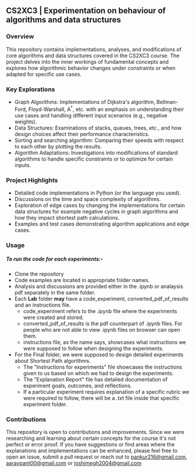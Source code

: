 ## CS2XC3 | Experimentation on behaviour of algorithms and data structures
### Overview
This repository contains implementations, analyses, and modifications of core algorithms and data structures covered in the CS2XC3 course. The project delves into the inner workings of fundamental concepts and explores how algorithmic behavior changes under constraints or when adapted for specific use cases.
### Key Explorations
* Graph Algorithms: Implementations of Dijkstra's algorithm, Bellman-Ford, Floyd-Warshall, A<sup>*</sup>, etc. with an emphasis on understanding their use cases and handling different input scenarios (e.g., negative weights).
* Data Structures: Examinations of stacks, queues, trees, etc., and how design choices affect their performance characteristics.
* Sorting and searching algorithm: Comparing their speeds with respect to each other by plotting the results.
* Algorithm Adaptations: Investigations into modifications of standard algorithms to handle specific constraints or to optimize for certain inputs.
### Project Highlights
* Detailed code implementations in Python (or the language you used).
* Discussions on the time and space complexity of algorithms.
* Exploration of edge cases by changing the implementations for certain data structures for example negative cycles in graph algorithms and how they impact shortest path calculations.
* Examples and test cases demonstrating algorithm applications and edge cases.
### Usage
##### To run the code for each experiments:-
* Clone the repository
* Code examples are located in appropriate folder names.
* Analysis and discussions are provided either in the .ipynb or analaysis pdf separately in the same folder.
* Each **Lab** folder **may** have a code_experiment, converted_pdf_of_results and an instructions file.
  * code_experiment refers to the .ipynb file where the experiments were created and stored.
  * converted_pdf_of_results is the pdf counterpart of .ipynb files. For people who are not able to view .ipynb files on browser can open them.
  * instructions file, as the name says, showcases what instructions we were supposed to follow when designing the experiments.
* For the Final folder, we were supposed to design detailed experiments about Shortest Path algorithms.
  * The "Instructions for experiments" file showcases the instructions given to us based on which we had to design the experiments.
  * The "Explanation Report" file has detailed documentation of experiment goals, outcomes, and reflections.
  * If a particular experiment requires explanation of a specific rubric we were required to follow, there will be a .txt file inside that specific experiment folder.
### Contributions
This repository is open to contributions and improvements. Since we were researching and learning about certain concepts for the course it's not perfect or error proof. If you have suggestions or find areas where the explanations and implementations can be enhanced, please feel free to open an issue, submit a pull request or reach out to pankur216@gmail.com, aaravpant00@gmail.com or joshimegh2004@gmail.com
